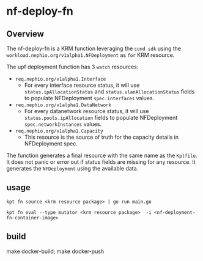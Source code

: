 # nf-deploy-fn

## Overview

The nf-deploy-fn is a KRM function leveraging the `cond sdk` using the `workload.nephio.org/v1alpha1.NFDeployment` as `for` KRM resource.

The upf deployment function has 3 `watch` resources:
- `req.nephio.org/v1alpha1.Interface` 
   - For every interface resource status, it will use `status.ipAllocationStatus` and `status.vlanAllocationStatus` fields to populate NFDeployment `spec.interfaces` values.
- `req.nephio.org/v1alpha1.DataNetwork`
    - For every datanetwork resource status, it will use `status.pools.ipAllocation` fields to populate NFDeployment `spec.networkInstances` values.
- `req.nephio.org/v1alpha1.Capacity`
    - This resource is the source of truth for the capacity details in NFDeployment spec.

The function generates a final resource with the same name as the `Kptfile`. It does not panic or error out if status fields are missing for any resource. It generates the `NFDeployment` using the available data. 

## usage

```
kpt fn source <krm resource package> | go run main.go 
```

```
kpt fn eval --type mutator <krm resource package>  -i <nf-deployment-fn-container-image> 
```


## build

make docker-build; make docker-push